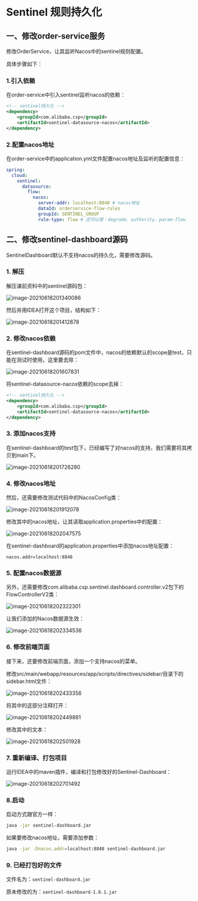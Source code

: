 # Sentinel 规则持久化

## 一、修改order-service服务


修改OrderService，让其监听Nacos中的sentinel规则配置。

具体步骤如下：

### 1.引入依赖

在order-service中引入sentinel监听nacos的依赖：

```xml
<!-- sentinel持久化 -->
<dependency>
    <groupId>com.alibaba.csp</groupId>
    <artifactId>sentinel-datasource-nacos</artifactId>
</dependency>
```


### 2.配置nacos地址

在order-service中的application.yml文件配置nacos地址及监听的配置信息：

```yaml
spring:
  cloud:
    sentinel:
      datasource:
        flow:
          nacos:
            server-addr: localhost:8848 # nacos地址
            dataId: orderservice-flow-rules
            groupId: SENTINEL_GROUP
            rule-type: flow # 还可以是：degrade、authority、param-flow
```


## 二、修改sentinel-dashboard源码

SentinelDashboard默认不支持nacos的持久化，需要修改源码。


### 1. 解压

解压课前资料中的sentinel源码包：

![image-20210618201340086](assets/image-20210618201340086.png)

然后并用IDEA打开这个项目，结构如下：

![image-20210618201412878](assets/image-20210618201412878.png)

### 2. 修改nacos依赖

在sentinel-dashboard源码的pom文件中，nacos的依赖默认的scope是test，只能在测试时使用，这里要去除：

![image-20210618201607831](assets/image-20210618201607831.png)

将sentinel-datasource-nacos依赖的scope去掉：

```xml
<!-- sentinel持久化 -->
<dependency>
    <groupId>com.alibaba.csp</groupId>
    <artifactId>sentinel-datasource-nacos</artifactId>
</dependency>
```



### 3. 添加nacos支持

在sentinel-dashboard的test包下，已经编写了对nacos的支持，我们需要将其拷贝到main下。

![image-20210618201726280](assets/image-20210618201726280.png)



### 4. 修改nacos地址

然后，还需要修改测试代码中的NacosConfig类：

![image-20210618201912078](assets/image-20210618201912078.png)

修改其中的nacos地址，让其读取application.properties中的配置：

![image-20210618202047575](assets/image-20210618202047575.png)

在sentinel-dashboard的application.properties中添加nacos地址配置：

```properties
nacos.addr=localhost:8848
```



### 5. 配置nacos数据源

另外，还需要修改com.alibaba.csp.sentinel.dashboard.controller.v2包下的FlowControllerV2类：

![image-20210618202322301](assets/image-20210618202322301.png)

让我们添加的Nacos数据源生效：

![image-20210618202334536](assets/image-20210618202334536.png)



### 6. 修改前端页面

接下来，还要修改前端页面，添加一个支持nacos的菜单。

修改src/main/webapp/resources/app/scripts/directives/sidebar/目录下的sidebar.html文件：

![image-20210618202433356](assets/image-20210618202433356.png)



将其中的这部分注释打开：

![image-20210618202449881](assets/image-20210618202449881.png)



修改其中的文本：

![image-20210618202501928](assets/image-20210618202501928.png)



### 7. 重新编译、打包项目

运行IDEA中的maven插件，编译和打包修改好的Sentinel-Dashboard：

![image-20210618202701492](assets/image-20210618202701492.png)



### 8.启动

启动方式跟官方一样：

```sh
java -jar sentinel-dashboard.jar
```

如果要修改nacos地址，需要添加参数：

```sh
java -jar -Dnacos.addr=localhost:8848 sentinel-dashboard.jar
```

### 9. 已经打包好的文件

文件名为：`sentinel-dashboard.jar`

原未修改的为：`sentinel-dashboard-1.8.1.jar`

